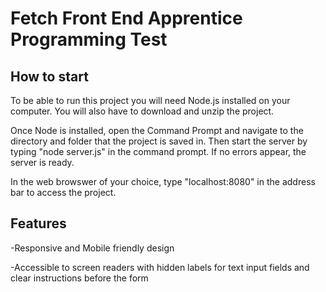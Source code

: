 # Fetch Front End Apprentice Programming Test

## How to start

To be able to run this project you will need Node.js installed on your computer. You will also have to download and unzip the project.

Once Node is installed, open the Command Prompt and navigate to the directory and folder that the project is saved in. Then start the server by typing "node server.js" in the command prompt. If no errors appear, the server is ready.

In the web browswer of your choice, type "localhost:8080" in the address bar to access the project.

## Features

-Responsive and Mobile friendly design

-Accessible to screen readers with hidden labels for text input fields and clear instructions before the form
